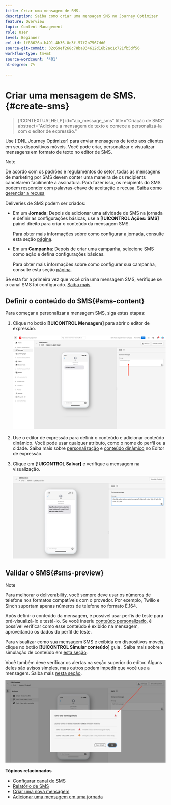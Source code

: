 ```yaml
---
title: Criar uma mensagem de SMS.
description: Saiba como criar uma mensagem SMS no Journey Optimizer
feature: Overview
topic: Content Management
role: User
level: Beginner
exl-id: 1f88626a-b491-4b36-8e3f-57f2b7567dd0
source-git-commit: 32c69ef268c78ba834612d16b2ac1c721fb5df56
workflow-type: tm+mt
source-wordcount: '401'
ht-degree: 7%

---
```


# Criar uma mensagem de SMS. {#create-sms}

>[!CONTEXTUALHELP]
>id="ajo_message_sms"
>title="Criação de SMS"
>abstract="Adicione a mensagem de texto e comece a personalizá-la com o editor de expressão."

Use [!DNL Journey Optimizer] para enviar mensagens de texto aos clientes em seus dispositivos móveis. Você pode criar, personalizar e visualizar mensagens em formato de texto no editor de SMS.

>[!NOTE]
>
>De acordo com os padrões e regulamentos do setor, todas as mensagens de marketing por SMS devem conter uma maneira de os recipients cancelarem facilmente a assinatura. Para fazer isso, os recipients do SMS podem responder com palavras-chave de aceitação e recusa. [Saiba como gerenciar a recusa](../privacy/opt-out.md#sms-opt-out-management-sms-opt-out-management)

Deliveries de SMS podem ser criados:

* Em um **Jornada**: Depois de adicionar uma atividade de SMS na jornada e definir as configurações básicas, use a **[!UICONTROL Ações: SMS]** painel direito para criar o conteúdo da mensagem SMS.

   Para obter mais informações sobre como configurar a jornada, consulte esta seção [página](../building-journeys/journey-gs.md).

* Em um **Campanha**: Depois de criar uma campanha, selecione SMS como ação e defina configurações básicas.

   Para obter mais informações sobre como configurar sua campanha, consulte esta seção [página](../campaigns/create-campaign.md#configure).

Se esta for a primeira vez que você cria uma mensagem SMS, verifique se o canal SMS foi configurado. [Saiba mais](../configuration/sms-configuration.md).

## Definir o conteúdo do SMS{#sms-content}

Para começar a personalizar a mensagem SMS, siga estas etapas:

1. Clique no botão **[!UICONTROL Mensagem]** para abrir o editor de expressão.

   ![](assets/sms-content.png)

1. Use o editor de expressão para definir o conteúdo e adicionar conteúdo dinâmico. Você pode usar qualquer atributo, como o nome do perfil ou a cidade. Saiba mais sobre [personalização](../personalization/personalize.md) e [conteúdo dinâmico](../personalization/get-started-dynamic-content.md) no Editor de expressão.

1. Clique em **[!UICONTROL Salvar]** e verifique a mensagem na visualização.

   ![](assets/sms-content-preview.png)

## Validar o SMS{#sms-preview}

>[!NOTE]
>
> Para melhorar o deliverability, você sempre deve usar os números de telefone nos formatos compatíveis com o provedor. Por exemplo, Twilio e Sinch suportam apenas números de telefone no formato E.164.

Após definir o conteúdo da mensagem, é possível usar perfis de teste para pré-visualizá-lo e testá-lo. Se você inseriu [conteúdo personalizado](../personalization/personalize.md), é possível verificar como esse conteúdo é exibido na mensagem, aproveitando os dados do perfil de teste.

Para visualizar como sua mensagem SMS é exibida em dispositivos móveis, clique no botão **[!UICONTROL Simular conteúdo]** guia . Saiba mais sobre a simulação de conteúdo em [esta seção](../design/preview.md).

Você também deve verificar os alertas na seção superior do editor.  Alguns deles são avisos simples, mas outros podem impedir que você use a mensagem. Saiba mais [nesta seção](alerts.md).

![](assets/sms-alert-button.png)

<!--
## How-to video

Learn how to configure, author, and include SMS messaging into your customer journeys.

>[!VIDEO](https://video.tv.adobe.com/v/344460?quality=12)
-->
**Tópicos relacionados**

* [Configurar canal de SMS](../configuration/sms-configuration.md)
* [Relatório de SMS](../reports/journey-global-report.md#sms-global)
* [Criar uma nova mensagem](get-started-content.md)
* [Adicionar uma mensagem em uma jornada](../building-journeys/journeys-message.md)
